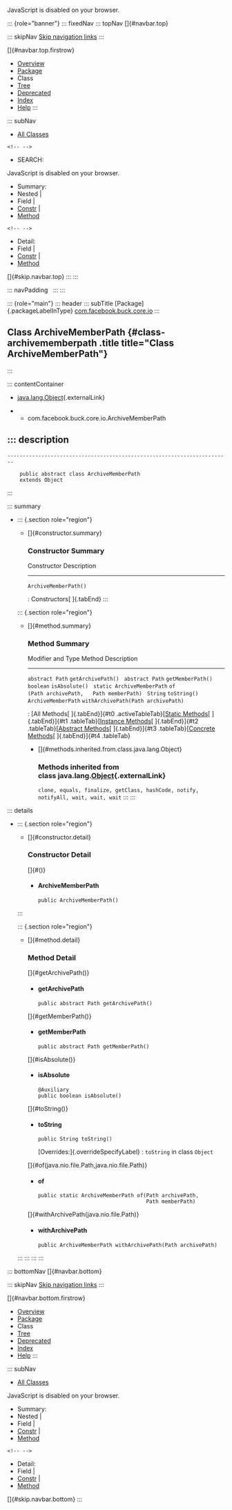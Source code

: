 <div>

JavaScript is disabled on your browser.

</div>

::: {role="banner"}
::: fixedNav
::: topNav
[]{#navbar.top}

::: skipNav
[Skip navigation links](#skip.navbar.top "Skip navigation links")
:::

[]{#navbar.top.firstrow}

-   [Overview](../../../../../index.html)
-   [Package](package-summary.html)
-   Class
-   [Tree](package-tree.html)
-   [Deprecated](../../../../../deprecated-list.html)
-   [Index](../../../../../index-all.html)
-   [Help](../../../../../help-doc.html)
:::

::: subNav
-   [All Classes](../../../../../allclasses.html)

```{=html}
<!-- -->
```
-   SEARCH:

<div>

<div>

JavaScript is disabled on your browser.

</div>

</div>

<div>

-   Summary: 
-   Nested \| 
-   Field \| 
-   [Constr](#constructor.summary) \| 
-   [Method](#method.summary)

```{=html}
<!-- -->
```
-   Detail: 
-   Field \| 
-   [Constr](#constructor.detail) \| 
-   [Method](#method.detail)

</div>

[]{#skip.navbar.top}
:::
:::

::: navPadding
 
:::
:::

::: {role="main"}
::: header
::: subTitle
[Package]{.packageLabelInType} [com.facebook.buck.core.io](package-summary.html)
:::

## Class ArchiveMemberPath {#class-archivememberpath .title title="Class ArchiveMemberPath"}
:::

::: contentContainer
-   [java.lang.Object](http://docs.oracle.com/javase/7/docs/api/java/lang/Object.html?is-external=true "class or interface in java.lang"){.externalLink}

-   -   com.facebook.buck.core.io.ArchiveMemberPath

::: description
-   

    ------------------------------------------------------------------------

        public abstract class ArchiveMemberPath
        extends Object
:::

::: summary
-   ::: {.section role="region"}
    -   []{#constructor.summary}

        ### Constructor Summary

          Constructor             Description
          ----------------------- -------------
          `ArchiveMemberPath()`    

          : Constructors[ ]{.tabEnd}
    :::

    ::: {.section role="region"}
    -   []{#method.summary}

        ### Method Summary

          Modifier and Type            Method                                      Description
          ---------------------------- ------------------------------------------- -------------
          `abstract Path`              `getArchivePath()`                           
          `abstract Path`              `getMemberPath()`                            
          `boolean`                    `isAbsolute()`                               
          `static ArchiveMemberPath`   `of​(Path archivePath,   Path memberPath)`    
          `String`                     `toString()`                                 
          `ArchiveMemberPath`          `withArchivePath​(Path archivePath)`          

          : [All Methods[ ]{.tabEnd}]{#t0 .activeTableTab}[[Static
          Methods](javascript:show(1);)[ ]{.tabEnd}]{#t1
          .tableTab}[[Instance
          Methods](javascript:show(2);)[ ]{.tabEnd}]{#t2
          .tableTab}[[Abstract
          Methods](javascript:show(4);)[ ]{.tabEnd}]{#t3
          .tableTab}[[Concrete
          Methods](javascript:show(8);)[ ]{.tabEnd}]{#t4 .tableTab}

        -   []{#methods.inherited.from.class.java.lang.Object}

            ### Methods inherited from class java.lang.[Object](http://docs.oracle.com/javase/7/docs/api/java/lang/Object.html?is-external=true "class or interface in java.lang"){.externalLink}

            `clone, equals, finalize, getClass, hashCode, notify, notifyAll, wait, wait, wait`
    :::
:::

::: details
-   ::: {.section role="region"}
    -   []{#constructor.detail}

        ### Constructor Detail

        []{#<init>()}

        -   #### ArchiveMemberPath

                public ArchiveMemberPath()
    :::

    ::: {.section role="region"}
    -   []{#method.detail}

        ### Method Detail

        []{#getArchivePath()}

        -   #### getArchivePath

            ``` methodSignature
            public abstract Path getArchivePath()
            ```

        []{#getMemberPath()}

        -   #### getMemberPath

            ``` methodSignature
            public abstract Path getMemberPath()
            ```

        []{#isAbsolute()}

        -   #### isAbsolute

            ``` methodSignature
            @Auxiliary
            public boolean isAbsolute()
            ```

        []{#toString()}

        -   #### toString

            ``` methodSignature
            public String toString()
            ```

            [Overrides:]{.overrideSpecifyLabel}
            :   `toString` in class `Object`

        []{#of(java.nio.file.Path,java.nio.file.Path)}

        -   #### of

            ``` methodSignature
            public static ArchiveMemberPath of​(Path archivePath,
                                               Path memberPath)
            ```

        []{#withArchivePath(java.nio.file.Path)}

        -   #### withArchivePath

            ``` methodSignature
            public ArchiveMemberPath withArchivePath​(Path archivePath)
            ```
    :::
:::
:::
:::

::: bottomNav
[]{#navbar.bottom}

::: skipNav
[Skip navigation links](#skip.navbar.bottom "Skip navigation links")
:::

[]{#navbar.bottom.firstrow}

-   [Overview](../../../../../index.html)
-   [Package](package-summary.html)
-   Class
-   [Tree](package-tree.html)
-   [Deprecated](../../../../../deprecated-list.html)
-   [Index](../../../../../index-all.html)
-   [Help](../../../../../help-doc.html)
:::

::: subNav
-   [All Classes](../../../../../allclasses.html)

<div>

<div>

JavaScript is disabled on your browser.

</div>

</div>

<div>

-   Summary: 
-   Nested \| 
-   Field \| 
-   [Constr](#constructor.summary) \| 
-   [Method](#method.summary)

```{=html}
<!-- -->
```
-   Detail: 
-   Field \| 
-   [Constr](#constructor.detail) \| 
-   [Method](#method.detail)

</div>

[]{#skip.navbar.bottom}
:::
